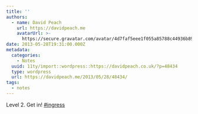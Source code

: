 ```yaml
---
title: ''
authors:
  - name: David Peach
    url: https://davidpeach.me
    avatarUrl: >-
      https://secure.gravatar.com/avatar/4d7faf5eee1f055a85788c44936b8995eaab6dfb004e7854ec747ccb272e91ee?s=96&d=mm&r=g
date: 2013-05-28T19:31:00.000Z
metadata:
  categories:
    - Notes
  uuid: 11ty/import::wordpress::https://davidpeach.co.uk/?p=48434
  type: wordpress
  url: https://davidpeach.me/2013/05/28/48434/
tags:
  - notes
---
```

Level 2. Get in! [#ingress](https://twitter.com/search?q=%23ingress)